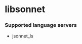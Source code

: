 <!--- THIS DOCUMENT IS AUTOMATICALLY GENERATED, DON'T EDIT IT -->
# libsonnet

### Supported language servers

- jsonnet_ls

